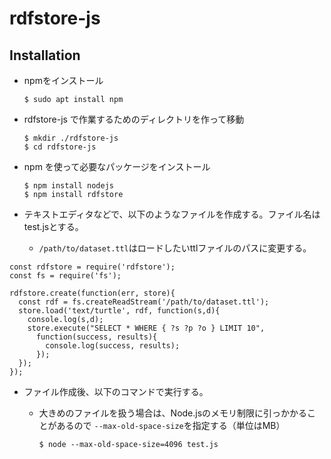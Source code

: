 # rdfstore-js

## Installation
* npmをインストール

      $ sudo apt install npm
      
* rdfstore-js で作業するためのディレクトリを作って移動

      $ mkdir ./rdfstore-js
      $ cd rdfstore-js
* npm を使って必要なパッケージをインストール

      $ npm install nodejs
      $ npm install rdfstore
* テキストエディタなどで、以下のようなファイルを作成する。ファイル名はtest.jsとする。
  * `/path/to/dataset.ttl`はロードしたいttlファイルのパスに変更する。

```
const rdfstore = require('rdfstore');
const fs = require('fs');

rdfstore.create(function(err, store){
  const rdf = fs.createReadStream('/path/to/dataset.ttl');
  store.load('text/turtle', rdf, function(s,d){
    console.log(s,d);
    store.execute("SELECT * WHERE { ?s ?p ?o } LIMIT 10",
      function(success, results){
        console.log(success, results);
      });
  });
});
```
* ファイル作成後、以下のコマンドで実行する。
  * 大きめのファイルを扱う場合は、Node.jsのメモリ制限に引っかかることがあるので `--max-old-space-size`を指定する（単位はMB）

        $ node --max-old-space-size=4096 test.js
